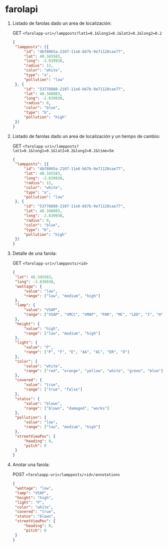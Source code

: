 # farolapi

1. Listado de farolas dado un area de localización:

   GET `<farolapp-uri>/lampposts?lat1=0.1&long1=0.1&lat2=0.2&long2=0.2`

   ```json
   {
   	"lampposts": [{
   		"id": "4bf8065a-2107-11e6-b67b-9e71128cae77",
   		"lat": 40.345583,
   		"long": -3.839938,
   		"radius": 12,
   		"color": "white",
   		"type": "a",
   		"pollution": "low"
   	}, {
   		"id": "53778860-2107-11e6-b67b-9e71128cae77",
   		"lat": 40.340083,
   		"long": -2.839938,
   		"radius": 8,
   		"color": "blue",
   		"type": "b",
   		"pollution": "high"
   	}]
   }
   ```

2. Listado de farolas dado un area de localización y un tiempo de cambio:

   GET `<farolapp-uri>/lampposts?lat1=0.1&long1=0.1&lat2=0.2&long2=0.2&time=5m`

   ```json
   {
   	"lampposts": [{
   		"id": "4bf8065a-2107-11e6-b67b-9e71128cae77",
   		"lat": 40.345583,
   		"long": -3.839938,
   		"radius": 12,
   		"color": "white",
   		"type": "a",
   		"pollution": "low"
   	}, {
   		"id": "53778860-2107-11e6-b67b-9e71128cae77",
   		"lat": 40.340083,
   		"long": -2.839938,
   		"radius": 8,
   		"color": "blue",
   		"type": "b",
   		"pollution": "high"
   	}]
   }
   ```

3. Detalle de una farola:

   GET `<farolapp-uri>/lampposts/<id>`

   ```json
   {
   	"lat": 40.345583,
   	"long": -3.839938,
   	"wattage": {
   		"value": "low",
   		"range": ["low", "medium", "high"]
   	},
   	"lamp": {
   		"value": "VSAP",
   		"range": ["VSAP", "VMCC", "VMAP", "PAR", "MC", "LED", "I", "H", "VSBP", "FCBC", "HM", "F"]
   	},
   	"height": {
   		"value": "high",
   		"range": ["low", "medium", "high"]
   	},
   	"light": {
   		"value": "P",
   		"range": ["P", "F", "E", "AA", "AC", "ER", "O"]
   	},
   	"color": {
   		"value": "white",
   		"range": ["red", "orange", "yellow", "white", "green", "blue"]
   	},
   	"covered": {
   		"value": "true",
   		"range": ["true", "false"]
   	},
   	"status": {
   		"value": "blown",
   		"range": ["blown", "damaged", "works"]
   	},
   	"pollution": {
   		"value": "low",
   		"range": ["low", "medium", "high"]
   	},
   	"streetViewPov": {
   		"heading": 0,
   		"pitch": 0
   	}
   }
   ```

4. Anotar una farola:

   POST `<farolaapp-uri>/lampposts/<id>/annotations`

   ```json
   {
   	"wattage": "low",
   	"lamp": "VSAP",
   	"height": "high",
   	"light": "P",
   	"color": "white",
   	"covered": "true",
   	"status": "blown",
    "streetViewPov": {
        "heading": 0,
        "pitch": 0
    }
   }
   ```
